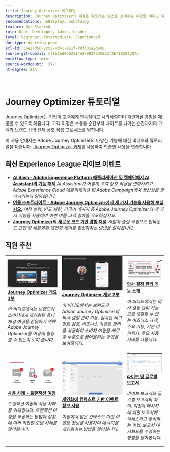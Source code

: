 ```yaml
---
title: Journey Optimizer 튜토리얼
description: Journey Optimizer의 이점을 활용하는 방법을 보여주는 다양한 비디오 튜토리얼이 있습니다.
recommendations: noDisplay, noCatalog
feature: Get Started
role: User, Developer, Admin, Leader
level: Beginner, Intermediate, Experienced
doc-type: overview-page
exl-id: 36e27d56-2255-4d41-961f-f8fd01e2d698
source-git-commit: cf1bf6d0602314e870834035882f2bf1929f307a
workflow-type: tm+mt
source-wordcount: '377'
ht-degree: 81%

---
```



# Journey Optimizer 튜토리얼

Journey Optimizer는 기업이 고객에게 연속적이고 시의적절하며 개인화된 경험을 제공할 수 있도록 해줍니다. 고객 여정은 소통을 순간부터 사이트를 나가는 순간까지의 고객과 브랜드 간의 전체 상호 작용 프로세스를 말합니다.

이 사용 안내서는 Adobe Journey Optimizer의 다양한 기능에 대한 비디오와 튜토리얼을 다룹니다. [Journey Optimizer 과제](https://experienceleague.adobe.com/ko/docs/journey-optimizer-learn/challenges/introduction-and-prerequisites)를 사용하여 학습한 내용을 연습합니다.

<div id="recs-overview-body-1"></div>
<div id="recs-overview-body-2"></div>
<div id="recs-overview-body-3"></div>
<div id="recs-overview-body-4"></div>
<div id="recs-overview-body-5"></div>
<div id="recs-overview-body-6"></div>

<div id="events-section">

## 최신 Experience League 라이브 이벤트

* **[AI Bash - Adobe Experience Platform 애플리케이션 및 캠페인에서 AI Assistant의 기능 해제](https://experienceleague.adobe.com/en/docs/events/experience-league-live-recordings/episodes/exl-live-episode-09-26-24)**
  *AI Assistant가 어떻게 고객 상호 작용을 변화시키고 Adobe Experience Cloud 애플리케이션 및 Adobe Campaign에서 생산성을 향상시키는지 알아봅니다.*
* **[여름 스포트라이트 - Adobe Journey Optimizer에서 세 가지 기능을 사용해 보십시오.](https://experienceleague.adobe.com/en/docs/events/experience-league-live-recordings/episodes/exl-live-episode-08-28-24)**
  *여정 실험, 빈도 제한, 다국어 메시지 등 Adobe Journey Optimizer의 세 가지 기능을 사용하여 이번 여름 고객 참여를 유도하십시오.*
* **[Journey Optimizer의 새로운 코드 기반 경험 채널](https://experienceleague.adobe.com/ko/docs/events/experience-league-live-recordings/episodes/exl-live-episode-04-24-24)**
  *개발자 중심 작업으로 인바운드 표면 및 세분화된 개인화 제어를 활성화하는 방법을 알아봅니다.*

</div>

<div id="staff-picks-section">

## 직원 추천

<table>
<tr>
  <td>
    <a href="../introduction/journey-optimizer-overview-part-1.md">
      <img alt="Journey Optimizer 개요 1부 - 옴니채널 여정 게재(비디오)" src="../assets/334174.jpg"/>
    </a>
    <div>
      <a href="../introduction/journey-optimizer-overview-part-1.md">
    <strong>Journey Optimizer 개요 1부 </strong>
    </a>
    </div>
    <p>
    <em>이 비디오에서는 브랜드가 소비자에게 개인화된 옴니채널 여정을 전달하기 위해 Adobe Journey Optimizer를 어떻게 활용할 수 있는지 보여 줍니다.</em>
    <p>
  </td>
    <td>
    <a href="../introduction/journey-optimizer-overview-part-2.md">
      <img alt="Journey Optimizer 개요 2부 - 옴니채널 여정 게재(비디오)" src="../assets/334175.jpg"/>
    </a>
    <div>
      <a href="../introduction/journey-optimizer-overview-part-2.md">
    <strong>Journey Optimizer 개요 2부  </strong>
    </a>
    </div>
    <p>
    <em>이 비디오에서는 브랜드가 Adobe Journey Optimizer의 의사 결정 관리 기능, 실시간 세그먼트 검증, 비즈니스 이벤트 관리를 사용하여 소비자 여정을 새로운 수준으로 끌어올리는 방법을 보여줍니다.</em>
    <p>
  </td>
  </td>
    <td>
    <a href="../decision-management/create-decisions.md">
      <img alt="의사 결정 관리 기능 소개" src="../assets/326961.jpg"/>
    </a>
    <div>
      <a href="../decision-management/create-decisions.md">
    <strong>의사 결정 관리 기능 소개 </strong>
    </a>
    </div>
    <p>
    <em>이 비디오에서는 의사 결정 관리 기능으로 해결할 수 있는 비즈니스 과제, 주요 기능, 기본 아키텍처, 주요 사용 사례를 다룹니다.

</em>
    <p>
  </td>
</tr>
<tr>
  <td>
    <a href="../create-journeys/use-case-transactional-journey.md">
      <img alt="사용 사례 - 트랜잭션 여정 " src="../assets/334202.jpeg"/>
    </a>
    <div>
      <a href="../create-journeys/use-case-transactional-journey.md">
    <strong>사용 사례 - 트랜잭션 여정 </strong>
    </a>
    </div>
    <p>
    <em>트랜잭션 여정의 사용 사례를 이해합니다. 트랜잭션 여정을 작성하는 방법과 상황에 따라 적합한 모범 사례를 알아봅니다.</em>
    <p>
  </td>
    <td>
    <a href="../personalize-content/use-contextual-event-information-for-personalization.md">
      <img alt="개인화에 컨텍스트 기반 이벤트 정보 사용" src="../assets/334165.jpg"/>
    </a>
    <div>
      <a href="../personalize-content/use-contextual-event-information-for-personalization.md">
    <strong>개인화에 컨텍스트 기반 이벤트 정보 사용 </strong>
    </a>
    </div>
    <p>
    <em>여정에서 얻은 컨텍스트 기반 이벤트 정보를 사용하여 메시지를 개인화하는 방법을 알아봅니다.</em>
    <p>
  </td>
  </td>
    <td>
    <a href="../report-and-monitor/live-and-global-reports.md">
      <img alt="라이브 및 글로벌 보고서" src="../assets/334108.jpg"/>
    </a>
    <div>
      <a href="../report-and-monitor/live-and-global-reports.md">
    <strong>라이브 및 글로벌 보고서 </strong>
    </a>
    </div>
    <p>
    <em>라이브 보고서와 글로벌 보고서의 차이, 여정과 메시지에 대한 보고서에 액세스하고 분석하는 방법, 보고서 대시보드를 수정하는 방법을 알아봅니다.

</em>
    <p>
  </td>
</tr>
</table>
</div>
